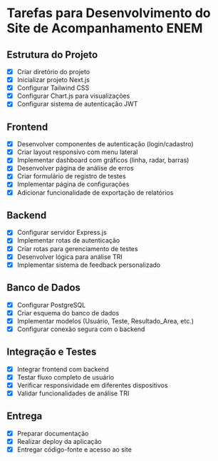 # Tarefas para Desenvolvimento do Site de Acompanhamento ENEM

## Estrutura do Projeto
- [x] Criar diretório do projeto
- [x] Inicializar projeto Next.js
- [x] Configurar Tailwind CSS
- [x] Configurar Chart.js para visualizações
- [x] Configurar sistema de autenticação JWT

## Frontend
- [x] Desenvolver componentes de autenticação (login/cadastro)
- [x] Criar layout responsivo com menu lateral
- [x] Implementar dashboard com gráficos (linha, radar, barras)
- [x] Desenvolver página de análise de erros
- [x] Criar formulário de registro de testes
- [x] Implementar página de configurações
- [x] Adicionar funcionalidade de exportação de relatórios

## Backend
- [x] Configurar servidor Express.js
- [x] Implementar rotas de autenticação
- [x] Criar rotas para gerenciamento de testes
- [x] Desenvolver lógica para análise TRI
- [x] Implementar sistema de feedback personalizado

## Banco de Dados
- [x] Configurar PostgreSQL
- [x] Criar esquema do banco de dados
- [x] Implementar modelos (Usuário, Teste, Resultado_Area, etc.)
- [x] Configurar conexão segura com o backend

## Integração e Testes
- [x] Integrar frontend com backend
- [x] Testar fluxo completo de usuário
- [x] Verificar responsividade em diferentes dispositivos
- [x] Validar funcionalidades de análise TRI

## Entrega
- [x] Preparar documentação
- [x] Realizar deploy da aplicação
- [x] Entregar código-fonte e acesso ao site
